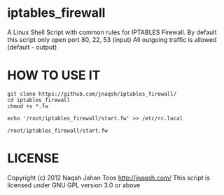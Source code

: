 iptables_firewall
=================

A Linux Shell Script with common rules for IPTABLES Firewall.
By default this script only open port 80, 22, 53 (input)
All outgoing traffic is allowed (default - output)

HOW TO USE IT
=============
	git clone https://github.com/jnaqsh/iptables_firewall/
	cd iptables_firewall
	chmod +x *.fw

	echo '/root/iptables_firewall/start.fw' >> /etc/rc.local

	/root/iptables_firewall/start.fw

LICENSE
=======
Copyright (c) 2012 Naqsh Jahan Toos <http://jnaqsh.com/>
This script is licensed under GNU GPL version 3.0 or above
